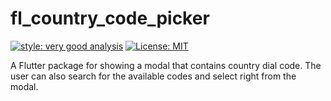 # fl_country_code_picker

[![style: very good analysis][very_good_analysis_badge]][very_good_analysis_link]
[![License: MIT][license_badge]][license_link]

A Flutter package for showing a modal that contains country dial code. The user can also search for the available codes and select right from the modal.

[license_badge]: https://img.shields.io/badge/license-MIT-blue.svg
[license_link]: https://opensource.org/licenses/MIT
[very_good_analysis_badge]: https://img.shields.io/badge/style-very_good_analysis-B22C89.svg
[very_good_analysis_link]: https://pub.dev/packages/very_good_analysis